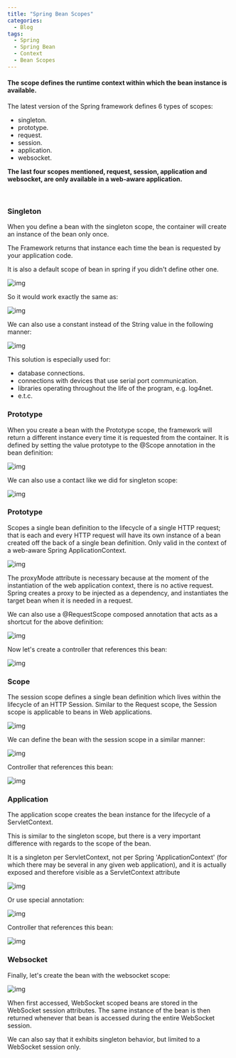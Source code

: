 ```yaml
---
title: "Spring Bean Scopes"
categories:
  - Blog
tags:
  - Spring
  - Spring Bean
  - Context
  - Bean Scopes
---
```


#### The scope defines the runtime context within which the bean instance is available.

The latest version of the Spring framework defines 6 types of scopes:

* singleton.
* prototype.
* request.
* session.
* application.
* websocket.

**The last four scopes mentioned, request, session, application and websocket, are only available in a web-aware application.**

<p>&nbsp;</p>

### Singleton 

When you define a bean with the singleton scope, the container will create an instance of the bean only once.

The Framework returns that instance each time the bean is requested by your application code.

It is also a default scope of bean in spring if you didn't define other one.

![img]({{site.url}}/assets/blog_images/2021-08-15-spring-bean-scopes/singleton1.png)

So it would work exactly the same as:

![img]({{site.url}}/assets/blog_images/2021-08-15-spring-bean-scopes/singleton2.png)

We can also use a constant instead of the String value in the following manner:

![img]({{site.url}}/assets/blog_images/2021-08-15-spring-bean-scopes/singleton3.png)

This solution is especially used for:
* database connections.
* connections with devices that use serial port communication.
* libraries operating throughout the life of the program, e.g. log4net.
* e.t.c.

### Prototype

When you create a bean with the Prototype scope, the framework will return a different instance every time it is requested from the container. It is defined by setting the value prototype to the @Scope annotation in the bean definition:

![img]({{site.url}}/assets/blog_images/2021-08-15-spring-bean-scopes/prototype1.png)

We can also use a contact like we did for singleton scope:

![img]({{site.url}}/assets/blog_images/2021-08-15-spring-bean-scopes/prototype2.png)

### Prototype

Scopes a single bean definition to the lifecycle of a single HTTP request; that is each and every HTTP request will have its own instance of a bean created off the back of a single bean definition. Only valid in the context of a web-aware Spring ApplicationContext.

![img]({{site.url}}/assets/blog_images/2021-08-15-spring-bean-scopes/request3.png)


The proxyMode attribute is necessary because at the moment of the instantiation of the web application context, there is no active request. Spring creates a proxy to be injected as a dependency, and instantiates the target bean when it is needed in a request.

We can also use a @RequestScope composed annotation that acts as a shortcut for the above definition:

![img]({{site.url}}/assets/blog_images/2021-08-15-spring-bean-scopes/request1.png)

Now let's create a controller that references this bean:

![img]({{site.url}}/assets/blog_images/2021-08-15-spring-bean-scopes/request2.png)

### Scope

The session scope defines a single bean definition which lives within the lifecycle of an HTTP Session. Similar to the Request scope, the Session scope is applicable to beans in Web applications.

![img]({{site.url}}/assets/blog_images/2021-08-15-spring-bean-scopes/scope1.png)

We can define the bean with the session scope in a similar manner:

![img]({{site.url}}/assets/blog_images/2021-08-15-spring-bean-scopes/scope2.png)

Controller that references this bean:

![img]({{site.url}}/assets/blog_images/2021-08-15-spring-bean-scopes/scope3.png)


### Application

The application scope creates the bean instance for the lifecycle of a ServletContext.

This is similar to the singleton scope, but there is a very important difference with regards to the scope of the bean.

It is a singleton per ServletContext, not per Spring 'ApplicationContext' (for which there may be several in any given web application), and it is actually exposed and therefore visible as a ServletContext attribute


![img]({{site.url}}/assets/blog_images/2021-08-15-spring-bean-scopes/application1.png)

Or use special annotation:

![img]({{site.url}}/assets/blog_images/2021-08-15-spring-bean-scopes/application2.png)

Controller that references this bean:

![img]({{site.url}}/assets/blog_images/2021-08-15-spring-bean-scopes/application3.png)


### Websocket

Finally, let's create the bean with the websocket scope:

![img]({{site.url}}/assets/blog_images/2021-08-15-spring-bean-scopes/websocket1.png)


When first accessed, WebSocket scoped beans are stored in the WebSocket session attributes. The same instance of the bean is then returned whenever that bean is accessed during the entire WebSocket session.

We can also say that it exhibits singleton behavior, but limited to a WebSocket session only.









